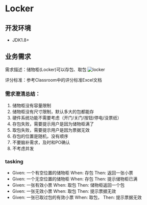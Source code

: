 # Locker

## 开发环境
 - JDK1.8+
 
## 业务需求

需求描述：储物柜(Locker)可以存包、取包
![locker](./locker.png)

评分标准：参考Classroom中的评分标准Excel文档

### 需求澄清总结：
1. 储物柜没有容量限制
2. 储物柜没有尺寸限制，默认多大的包都能存
3. 硬件系统功能不需要考虑（开门/关门/按钮/停电/没票纸）
4. 存包失败，需要提示用户是因为储物柜满了
5. 取包失败，需要提示用户是因为票据无效
6. 存包的位置是随机，没有顺序
7. 不要脑补需求，及时和PO确认
8. 不考虑并发

### tasking
- Given: 一个有空位置的储物柜 When: 存包 Then: 返回一张小票
- Given: 一个无空位置的储物柜 When: 存包 Then: 提示储物柜已满
- Given: 一张有效小票 When: 取包 Then: 储物柜返回一个包
- Given: 一张无效小票 When: 取包 Then: 提示票据无效
- Given: 一张已取过包的有效小票 When: 取包， Then: 提示票据无效
